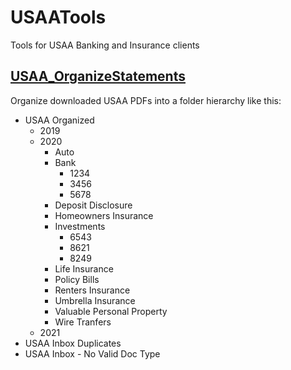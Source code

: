 # USAATools
Tools for USAA Banking and Insurance clients

## [USAA_OrganizeStatements](https://github.com/Howjadoo/USAATools/tree/main/USAA_OrganizeStatements)

Organize downloaded USAA PDFs into a folder hierarchy like this:

* USAA Organized
   * 2019
   * 2020
      * Auto
      * Bank
         * 1234
         * 3456
         * 5678
      * Deposit Disclosure
      * Homeowners Insurance
      * Investments
         * 6543
         * 8621
         * 8249 
      * Life Insurance
      * Policy Bills
      * Renters Insurance
      * Umbrella Insurance
      * Valuable Personal Property
      * Wire Tranfers
   * 2021
* USAA Inbox Duplicates
* USAA Inbox - No Valid Doc Type
